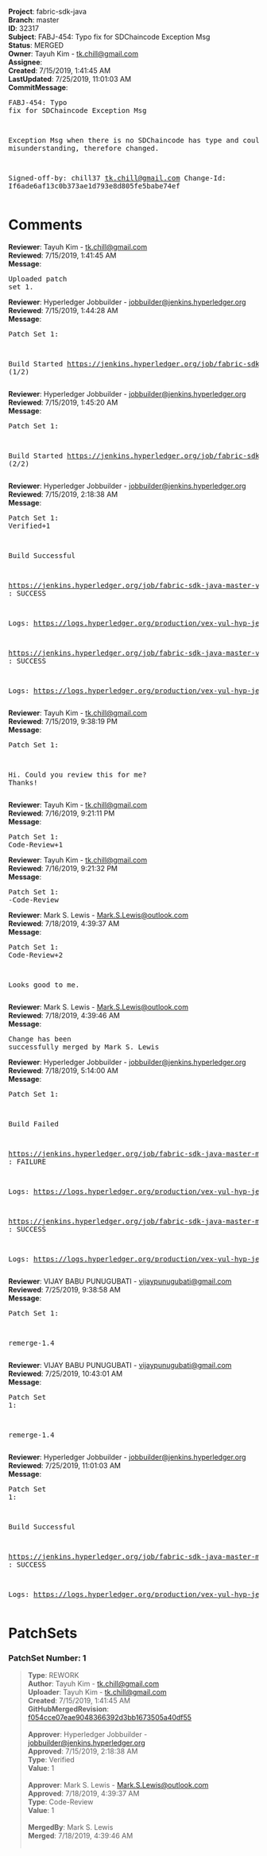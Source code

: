 <strong>Project</strong>: fabric-sdk-java<br><strong>Branch</strong>: master<br><strong>ID</strong>: 32317<br><strong>Subject</strong>: FABJ-454: Typo fix for SDChaincode Exception Msg<br><strong>Status</strong>: MERGED<br><strong>Owner</strong>: Tayuh Kim - tk.chill@gmail.com<br><strong>Assignee</strong>:<br><strong>Created</strong>: 7/15/2019, 1:41:45 AM<br><strong>LastUpdated</strong>: 7/25/2019, 11:01:03 AM<br><strong>CommitMessage</strong>:<br><pre>FABJ-454: Typo fix for SDChaincode Exception Msg

Exception Msg when there is no SDChaincode has type and could lead to misunderstanding, therefore changed.

Signed-off-by: chill37 <tk.chill@gmail.com>
Change-Id: If6ade6af13c0b373ae1d793e8d805fe5babe74ef
</pre><h1>Comments</h1><strong>Reviewer</strong>: Tayuh Kim - tk.chill@gmail.com<br><strong>Reviewed</strong>: 7/15/2019, 1:41:45 AM<br><strong>Message</strong>: <pre>Uploaded patch set 1.</pre><strong>Reviewer</strong>: Hyperledger Jobbuilder - jobbuilder@jenkins.hyperledger.org<br><strong>Reviewed</strong>: 7/15/2019, 1:44:28 AM<br><strong>Message</strong>: <pre>Patch Set 1:

Build Started https://jenkins.hyperledger.org/job/fabric-sdk-java-master-verify-x86_64/70/ (1/2)</pre><strong>Reviewer</strong>: Hyperledger Jobbuilder - jobbuilder@jenkins.hyperledger.org<br><strong>Reviewed</strong>: 7/15/2019, 1:45:20 AM<br><strong>Message</strong>: <pre>Patch Set 1:

Build Started https://jenkins.hyperledger.org/job/fabric-sdk-java-master-verify-1.4-x86_64/80/ (2/2)</pre><strong>Reviewer</strong>: Hyperledger Jobbuilder - jobbuilder@jenkins.hyperledger.org<br><strong>Reviewed</strong>: 7/15/2019, 2:18:38 AM<br><strong>Message</strong>: <pre>Patch Set 1: Verified+1

Build Successful 

https://jenkins.hyperledger.org/job/fabric-sdk-java-master-verify-x86_64/70/ : SUCCESS

Logs: https://logs.hyperledger.org/production/vex-yul-hyp-jenkins-3/fabric-sdk-java-master-verify-x86_64/70

https://jenkins.hyperledger.org/job/fabric-sdk-java-master-verify-1.4-x86_64/80/ : SUCCESS

Logs: https://logs.hyperledger.org/production/vex-yul-hyp-jenkins-3/fabric-sdk-java-master-verify-1.4-x86_64/80</pre><strong>Reviewer</strong>: Tayuh Kim - tk.chill@gmail.com<br><strong>Reviewed</strong>: 7/15/2019, 9:38:19 PM<br><strong>Message</strong>: <pre>Patch Set 1:

Hi. Could you review this for me? Thanks!</pre><strong>Reviewer</strong>: Tayuh Kim - tk.chill@gmail.com<br><strong>Reviewed</strong>: 7/16/2019, 9:21:11 PM<br><strong>Message</strong>: <pre>Patch Set 1: Code-Review+1</pre><strong>Reviewer</strong>: Tayuh Kim - tk.chill@gmail.com<br><strong>Reviewed</strong>: 7/16/2019, 9:21:32 PM<br><strong>Message</strong>: <pre>Patch Set 1: -Code-Review</pre><strong>Reviewer</strong>: Mark S. Lewis - Mark.S.Lewis@outlook.com<br><strong>Reviewed</strong>: 7/18/2019, 4:39:37 AM<br><strong>Message</strong>: <pre>Patch Set 1: Code-Review+2

Looks good to me.</pre><strong>Reviewer</strong>: Mark S. Lewis - Mark.S.Lewis@outlook.com<br><strong>Reviewed</strong>: 7/18/2019, 4:39:46 AM<br><strong>Message</strong>: <pre>Change has been successfully merged by Mark S. Lewis</pre><strong>Reviewer</strong>: Hyperledger Jobbuilder - jobbuilder@jenkins.hyperledger.org<br><strong>Reviewed</strong>: 7/18/2019, 5:14:00 AM<br><strong>Message</strong>: <pre>Patch Set 1:

Build Failed 

https://jenkins.hyperledger.org/job/fabric-sdk-java-master-merge-1.4-x86_64/39/ : FAILURE

Logs: https://logs.hyperledger.org/production/vex-yul-hyp-jenkins-3/fabric-sdk-java-master-merge-1.4-x86_64/39

https://jenkins.hyperledger.org/job/fabric-sdk-java-master-merge-x86_64/36/ : SUCCESS

Logs: https://logs.hyperledger.org/production/vex-yul-hyp-jenkins-3/fabric-sdk-java-master-merge-x86_64/36</pre><strong>Reviewer</strong>: VIJAY BABU PUNUGUBATI - vijaypunugubati@gmail.com<br><strong>Reviewed</strong>: 7/25/2019, 9:38:58 AM<br><strong>Message</strong>: <pre>Patch Set 1:

remerge-1.4</pre><strong>Reviewer</strong>: VIJAY BABU PUNUGUBATI - vijaypunugubati@gmail.com<br><strong>Reviewed</strong>: 7/25/2019, 10:43:01 AM<br><strong>Message</strong>: <pre>Patch Set 1:

remerge-1.4</pre><strong>Reviewer</strong>: Hyperledger Jobbuilder - jobbuilder@jenkins.hyperledger.org<br><strong>Reviewed</strong>: 7/25/2019, 11:01:03 AM<br><strong>Message</strong>: <pre>Patch Set 1:

Build Successful 

https://jenkins.hyperledger.org/job/fabric-sdk-java-master-merge-1.4-x86_64/41/ : SUCCESS

Logs: https://logs.hyperledger.org/production/vex-yul-hyp-jenkins-3/fabric-sdk-java-master-merge-1.4-x86_64/41</pre><h1>PatchSets</h1><h3>PatchSet Number: 1</h3><blockquote><strong>Type</strong>: REWORK<br><strong>Author</strong>: Tayuh Kim - tk.chill@gmail.com<br><strong>Uploader</strong>: Tayuh Kim - tk.chill@gmail.com<br><strong>Created</strong>: 7/15/2019, 1:41:45 AM<br><strong>GitHubMergedRevision</strong>: [f054cce07eae9048366392d3bb1673505a40df55](https://github.com/hyperledger-gerrit-archive/fabric-sdk-java/commit/f054cce07eae9048366392d3bb1673505a40df55)<br><br><strong>Approver</strong>: Hyperledger Jobbuilder - jobbuilder@jenkins.hyperledger.org<br><strong>Approved</strong>: 7/15/2019, 2:18:38 AM<br><strong>Type</strong>: Verified<br><strong>Value</strong>: 1<br><br><strong>Approver</strong>: Mark S. Lewis - Mark.S.Lewis@outlook.com<br><strong>Approved</strong>: 7/18/2019, 4:39:37 AM<br><strong>Type</strong>: Code-Review<br><strong>Value</strong>: 1<br><br><strong>MergedBy</strong>: Mark S. Lewis<br><strong>Merged</strong>: 7/18/2019, 4:39:46 AM<br><br></blockquote>